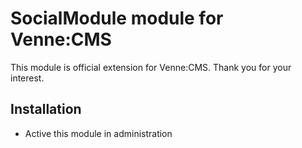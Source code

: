 SocialModule module for Venne:CMS
=================================

This module is official extension for Venne:CMS. Thank you for your interest.

Installation
------------

- Active this module in administration
